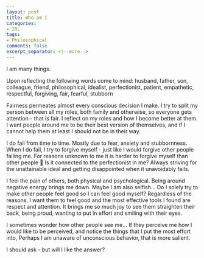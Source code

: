 ```yaml
---
layout: post
title: Who am I
categories:
- IRL
tags:
- Philosophical
comments: false
excerpt_separator: <!--more-->
---
```


I am many things.

Upon reflecting the following words come to mind:
husband, father, son, colleague, friend, philosophical, idealist, perfectionist, patient, empathetic, respectful, forgiving, fair, fearful, stubborn

<!--more-->

Fairness permeates almost every conscious decision I make.
I try to split my person between all my roles, both family and otherwise,
so everyone gets attention - that is fair.
I reflect on my roles and how I become better at them.
I want people around me to be their best version of themselves,
and if I cannot help them at least I should not be in their way.

I do fail from time to time. Mostly due to fear, anxiety and stubbornness.
When I do fail, I try to forgive myself - just like I would forgive other people failing me.
For reasons unknown to me it is harder to forgive myself than other people 🤔
Is it connected to the perfectionist in me?
Always striving for the unattainable ideal
and getting disappointed when it unavoidably fails.

I feel the pain of others, both physical and psychological. Being around negative energy brings me down. Maybe I am also selfish... Do I solely try to make other people feel good so I can feel good myself?
Regardless of the reasons, I want them to feel good
and the most effective tools I found are respect and attention.
It brings me so much joy to see them straighten their back, being proud, wanting to put in effort and smiling with their eyes.

I sometimes wonder how other people see me...
If they perceive me how I would like to be perceived,
and notice the things that I put the most effort into,
Perhaps I am unaware of unconscious behavior, that is more salient.

I should ask - but will I like the answer?